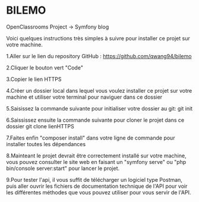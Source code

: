 # BILEMO
OpenClassrooms Project -> Symfony blog

Voici quelques instructions très simples à suivre pour installer ce projet sur votre machine.

1.Aller sur le lien du repository GitHub :
https://github.com/qwang94/bilemo

2.Cliquer le bouton vert "Code"

3.Copier le lien HTTPS

4.Créer un dossier local dans lequel vous voulez installer ce projet sur votre machine et utiliser votre terminal pour naviguer dans ce dossier 

5.Saisissez la commande suivante pour initialiser votre dossier au git:
git init

6.Saississez ensuite la commande suivante pour cloner le projet dans ce dossier
git clone lienHTTPS

7.Faites enfin "composer install" dans votre ligne de commande pour installer toutes les dépendances

8.Mainteant le projet devrait être correctement installé sur votre machine, vous pouvez consulter le site web en faisant un "symfony serve" ou "php bin/console server:start" pour lancer le projet.

9.Pour tester l'api, il vous suffit de télécharger un logiciel type Postman, puis aller ouvrir les fichiers de documentation technique de l'API pour voir les différentes méthodes que vous pouvez utiliser pour vous servir de l'API.

